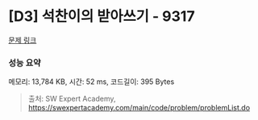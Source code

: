 # [D3] 석찬이의 받아쓰기 - 9317 

[문제 링크](https://swexpertacademy.com/main/code/problem/problemDetail.do?contestProbId=AW-hOY5KeEIDFAVg) 

### 성능 요약

메모리: 13,784 KB, 시간: 52 ms, 코드길이: 395 Bytes



> 출처: SW Expert Academy, https://swexpertacademy.com/main/code/problem/problemList.do